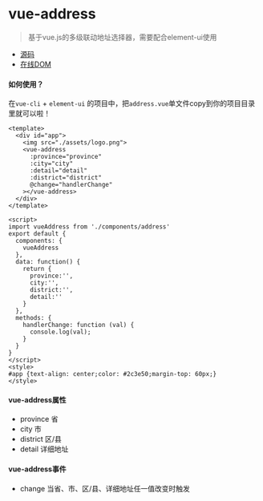 # vue-address
> 基于vue.js的多级联动地址选择器，需要配合element-ui使用
* [源码](https://github.com/peng1992/vue-address/blob/master/src/components/address.vue)
* [在线DOM](https://webcodefarmer.github.io/vue-address/)

#### 如何使用？

在`vue-cli` + `element-ui` 的项目中，把`address.vue`单文件copy到你的项目目录里就可以啦！

```
<template>
  <div id="app">
    <img src="./assets/logo.png">
    <vue-address
      :province="province"
      :city="city"
      :detail="detail"
      :district="district"
      @change="handlerChange"
    ></vue-address>
  </div>
</template>

<script>
import vueAddress from './components/address'
export default {
  components: {
    vueAddress
  },
  data: function() {
    return {
      province:'',
      city:'',
      district:'',
      detail:''
    }
  },
  methods: {
    handlerChange: function (val) {
      console.log(val);
    }
  }
}
</script>
<style>
#app {text-align: center;color: #2c3e50;margin-top: 60px;}
</style>
```

#### vue-address属性
* province	省
* city      市
* district  区/县
* detail    详细地址

#### vue-address事件
* change  当省、市、区/县、详细地址任一值改变时触发
